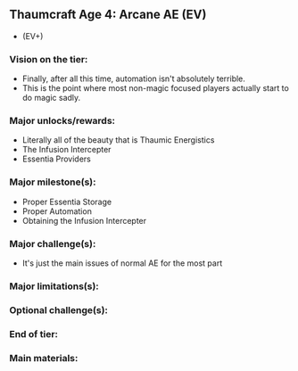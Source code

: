 ## Thaumcraft Age 4: Arcane AE (EV)
- (EV+)

### Vision on the tier:
- Finally, after all this time, automation isn't absolutely terrible.
- This is the point where most non-magic focused players actually start to do magic sadly.

### Major unlocks/rewards:
- Literally all of the beauty that is Thaumic Energistics
- The Infusion Intercepter
- Essentia Providers

### Major milestone(s):
- Proper Essentia Storage
- Proper Automation
- Obtaining the Infusion Intercepter 

### Major challenge(s):
- It's just the main issues of normal AE for the most part

### Major limitations(s):


### Optional challenge(s):

### End of tier:


### Main materials:


